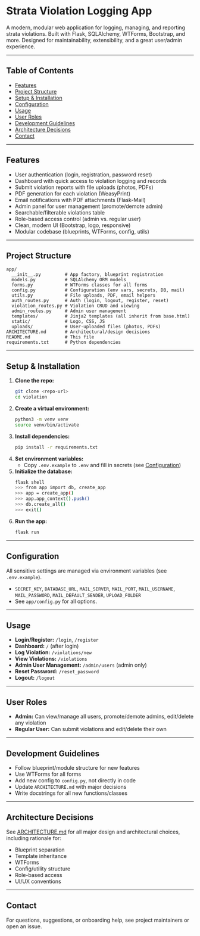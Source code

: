 # Strata Violation Logging App

A modern, modular web application for logging, managing, and reporting strata violations. Built with Flask, SQLAlchemy, WTForms, Bootstrap, and more. Designed for maintainability, extensibility, and a great user/admin experience.

---

## Table of Contents
- [Features](#features)
- [Project Structure](#project-structure)
- [Setup & Installation](#setup--installation)
- [Configuration](#configuration)
- [Usage](#usage)
- [User Roles](#user-roles)
- [Development Guidelines](#development-guidelines)
- [Architecture Decisions](#architecture-decisions)
- [Contact](#contact)

---

## Features
- User authentication (login, registration, password reset)
- Dashboard with quick access to violation logging and records
- Submit violation reports with file uploads (photos, PDFs)
- PDF generation for each violation (WeasyPrint)
- Email notifications with PDF attachments (Flask-Mail)
- Admin panel for user management (promote/demote admin)
- Searchable/filterable violations table
- Role-based access control (admin vs. regular user)
- Clean, modern UI (Bootstrap, logo, responsive)
- Modular codebase (blueprints, WTForms, config, utils)

---

## Project Structure
```
app/
  __init__.py         # App factory, blueprint registration
  models.py           # SQLAlchemy ORM models
  forms.py            # WTForms classes for all forms
  config.py           # Configuration (env vars, secrets, DB, mail)
  utils.py            # File uploads, PDF, email helpers
  auth_routes.py      # Auth (login, logout, register, reset)
  violation_routes.py # Violation CRUD and viewing
  admin_routes.py     # Admin user management
  templates/          # Jinja2 templates (all inherit from base.html)
  static/             # Logo, CSS, JS
  uploads/            # User-uploaded files (photos, PDFs)
ARCHITECTURE.md       # Architectural/design decisions
README.md             # This file
requirements.txt      # Python dependencies
```

---

## Setup & Installation
1. **Clone the repo:**
   ```bash
   git clone <repo-url>
   cd violation
   ```
2. **Create a virtual environment:**
   ```bash
   python3 -m venv venv
   source venv/bin/activate
   ```
3. **Install dependencies:**
   ```bash
   pip install -r requirements.txt
   ```
4. **Set environment variables:**
   - Copy `.env.example` to `.env` and fill in secrets (see [Configuration](#configuration))
5. **Initialize the database:**
   ```bash
   flask shell
   >>> from app import db, create_app
   >>> app = create_app()
   >>> app.app_context().push()
   >>> db.create_all()
   >>> exit()
   ```
6. **Run the app:**
   ```bash
   flask run
   ```

---

## Configuration
All sensitive settings are managed via environment variables (see `.env.example`).
- `SECRET_KEY`, `DATABASE_URL`, `MAIL_SERVER`, `MAIL_PORT`, `MAIL_USERNAME`, `MAIL_PASSWORD`, `MAIL_DEFAULT_SENDER`, `UPLOAD_FOLDER`
- See `app/config.py` for all options.

---

## Usage
- **Login/Register:** `/login`, `/register`
- **Dashboard:** `/` (after login)
- **Log Violation:** `/violations/new`
- **View Violations:** `/violations`
- **Admin User Management:** `/admin/users` (admin only)
- **Reset Password:** `/reset_password`
- **Logout:** `/logout`

---

## User Roles
- **Admin:** Can view/manage all users, promote/demote admins, edit/delete any violation
- **Regular User:** Can submit violations and edit/delete their own

---

## Development Guidelines
- Follow blueprint/module structure for new features
- Use WTForms for all forms
- Add new config to `config.py`, not directly in code
- Update `ARCHITECTURE.md` with major decisions
- Write docstrings for all new functions/classes

---

## Architecture Decisions
See [ARCHITECTURE.md](./ARCHITECTURE.md) for all major design and architectural choices, including rationale for:
- Blueprint separation
- Template inheritance
- WTForms
- Config/utility structure
- Role-based access
- UI/UX conventions

---

## Contact
For questions, suggestions, or onboarding help, see project maintainers or open an issue.
